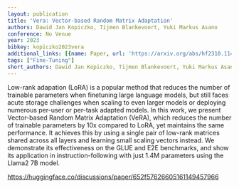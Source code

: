 ```yaml
---
layout: publication
title: 'Vera: Vector-based Random Matrix Adaptation'
authors: Dawid Jan Kopiczko, Tijmen Blankevoort, Yuki Markus Asano
conference: No Venue
year: 2023
bibkey: kopiczko2023vera
additional_links: [{name: Paper, url: 'https://arxiv.org/abs/hf2310.11454'}]
tags: ["Fine-Tuning"]
short_authors: Dawid Jan Kopiczko, Tijmen Blankevoort, Yuki Markus Asano
---
```

Low-rank adapation (LoRA) is a popular method that reduces the number of trainable parameters when finetuning large language models, but still faces acute storage challenges when scaling to even larger models or deploying numerous per-user or per-task adapted models. In this work, we present Vector-based Random Matrix Adaptation (VeRA), which reduces the number of trainable parameters by 10x compared to LoRA, yet maintains the same performance. It achieves this by using a single pair of low-rank matrices shared across all layers and learning small scaling vectors instead. We demonstrate its effectiveness on the GLUE and E2E benchmarks, and show its application in instruction-following with just 1.4M parameters using the Llama2 7B model.

https://huggingface.co/discussions/paper/652f57626605161149457966